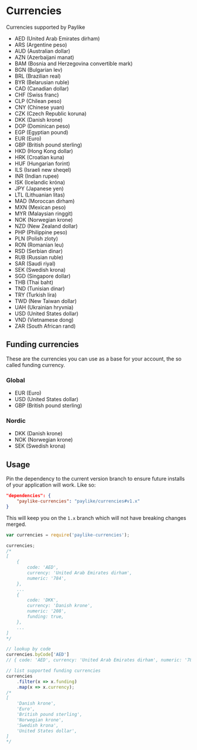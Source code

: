 # Currencies

Currencies supported by Paylike

- AED (United Arab Emirates dirham)
- ARS (Argentine peso)
- AUD (Australian dollar)
- AZN (Azerbaijani manat)
- BAM (Bosnia and Herzegovina convertible mark)
- BGN (Bulgarian lev)
- BRL (Brazilian real)
- BYR (Belarusian ruble)
- CAD (Canadian dollar)
- CHF (Swiss franc)
- CLP (Chilean peso)
- CNY (Chinese yuan)
- CZK (Czech Republic koruna)
- DKK (Danish krone)
- DOP (Dominican peso)
- EGP (Egyptian pound)
- EUR (Euro)
- GBP (British pound sterling)
- HKD (Hong Kong dollar)
- HRK (Croatian kuna)
- HUF (Hungarian forint)
- ILS (Israeli new sheqel)
- INR (Indian rupee)
- ISK (Icelandic króna)
- JPY (Japanese yen)
- LTL (Lithuanian litas)
- MAD (Moroccan dirham)
- MXN (Mexican peso)
- MYR (Malaysian ringgit)
- NOK (Norwegian krone)
- NZD (New Zealand dollar)
- PHP (Philippine peso)
- PLN (Polish zloty)
- RON (Romanian leu)
- RSD (Serbian dinar)
- RUB (Russian ruble)
- SAR (Saudi riyal)
- SEK (Swedish krona)
- SGD (Singapore dollar)
- THB (Thai baht)
- TND (Tunisian dinar)
- TRY (Turkish lira)
- TWD (New Taiwan dollar)
- UAH (Ukrainian hryvnia)
- USD (United States dollar)
- VND (Vietnamese dong)
- ZAR (South African rand)

## Funding currencies

These are the currencies you can use as a base for your account, the so called
funding currency.

### Global

- EUR (Euro)
- USD (United States dollar)
- GBP (British pound sterling)

### Nordic

- DKK (Danish krone)
- NOK (Norwegian krone)
- SEK (Swedish krona)

## Usage

Pin the dependency to the current version branch to ensure future installs of
your application will work. Like so:

```json
"dependencies": {
	"paylike-currencies": "paylike/currencies#v1.x"
}
```

This will keep you on the `1.x` branch which will not have breaking changes
merged.

```js
var currencies = require('paylike-currencies');

currencies;
/*
[
	{
		code: 'AED',
		currency: 'United Arab Emirates dirham',
		numeric: '784',
	},
	...
	{
		code: 'DKK',
		currency: 'Danish krone',
		numeric: '208',
		funding: true,
	},
	...
]
*/

// lookup by code
currencies.byCode['AED']
// { code: 'AED', currency: 'United Arab Emirates dirham', numeric: '784' }

// list supported funding currencies
currencies
	.filter(x => x.funding)
	.map(x => x.currency);
/*
[
	'Danish krone',
	'Euro',
	'British pound sterling',
	'Norwegian krone',
	'Swedish krona',
	'United States dollar',
]
*/
```
